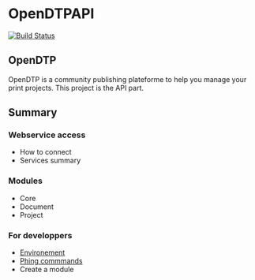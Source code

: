 OpenDTPAPI
==========

[![Build Status](http://redmine.opendtp.net:8080/job/OpenDTP%20API/badge/icon)](http://redmine.opendtp.net:8080/job/OpenDTP%20API/)

OpenDTP
-------

OpenDTP is a community publishing plateforme to help you manage your print projects.
This project is the API part.

Summary
-------

### Webservice access ###
* How to connect
* Services summary

### Modules ###
* Core
* Document
* Project

### For developpers ###
* [Environement](doc/vagrant.md)
* [Phing commmands](doc/phing.md)
* Create a module

